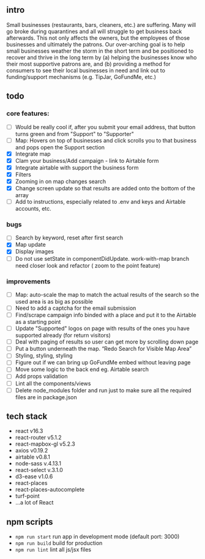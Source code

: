 ## intro

Small businesses (restaurants, bars, cleaners, etc.) are suffering. Many will go broke during quarantines and all will struggle to get business back afterwards. This not only affects the owners, but the employees of those businesses and ultimately the patrons. Our over-arching goal is to help small businesses weather the storm in the short term and be positioned to recover and thrive in the long term by (a) helping the businesses know who their most supportive patrons are, and (b) providing a method for consumers to see their local businesses in need and link out to funding/support mechanisms (e.g. TipJar, GoFundMe, etc.)

## todo

### core features:
- [ ] Would be really cool if, after you submit your email address, that button turns green and from "Support" to "Supporter"
- [ ] Map: Hovers on top of businesses and click scrolls you to that business and pops open the Support section
- [x] Integrate map
- [x] Clam your business/Add campaign - link to Airtable form
- [x] Integrate airtable with support the business form
- [x] Filters
- [x] Zooming in on map changes search
- [x] Change screen update so that results are added onto the bottom of the array
- [ ] Add to instructions, especially related to .env and keys and Airtable accounts, etc.

### bugs

- [ ] Search by keyword, reset after first search
- [x] Map update
- [x] Display images
- [ ] Do not use setState in componentDidUpdate. work-with-map branch need closer look and refactor ( zoom to the point feature)

### improvements
- [ ] Map: auto-scale the map to match the actual results of the search so the used area is as big as possible
- [ ] Need to add a captcha for the email submission
- [ ] Find/scrape campaign info binded with a place and put it to the Airtable as a starting point
- [ ] Update "Supported" logos on page with results of the ones you have supported already (for return visitors)
- [ ] Deal with paging of results so user can get more by scrolling down page
- [ ] Put a button underneath the map. “Redo Search for Visible Map Area”
- [ ] Styling, styling, styling
- [ ] Figure out if we can bring up GoFundMe embed without leaving page
- [ ] Move some logic to the back end eg. Airtable search
- [ ] Add props validation
- [ ] Lint all the components/views
- [ ] Delete node_modules folder and run just to make sure all the required files are in package.json

## tech stack

- react v16.3
- react-router v5.1.2
- react-mapbox-gl v5.2.3
- axios v0.19.2
- airtable v0.8.1
- node-sass v.4.13.1
- react-select v.3.1.0
- d3-ease v1.0.6
- react-places
- react-places-autocomplete
- turf-point
- ...a lot of React 

## npm scripts

- `npm run start` run app in development mode (default port: 3000)
- `npm run build` build for production
- `npm run lint` lint all js/jsx files
